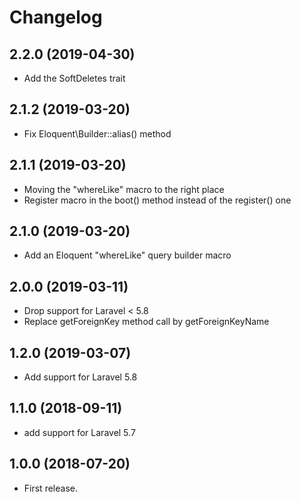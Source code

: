 Changelog
=========

2.2.0 (2019-04-30)
------------------

- Add the SoftDeletes trait

2.1.2 (2019-03-20)
------------------

- Fix Eloquent\Builder::alias() method

2.1.1 (2019-03-20)
------------------

- Moving the "whereLike" macro to the right place
- Register macro in the boot() method instead of the register() one

2.1.0 (2019-03-20)
------------------

- Add an Eloquent "whereLike" query builder macro

2.0.0 (2019-03-11)
------------------

- Drop support for Laravel < 5.8
- Replace getForeignKey method call by getForeignKeyName

1.2.0 (2019-03-07)
------------------

- Add support for Laravel 5.8

1.1.0 (2018-09-11)
------------------

- add support for Laravel 5.7

1.0.0 (2018-07-20)
------------------

- First release.
